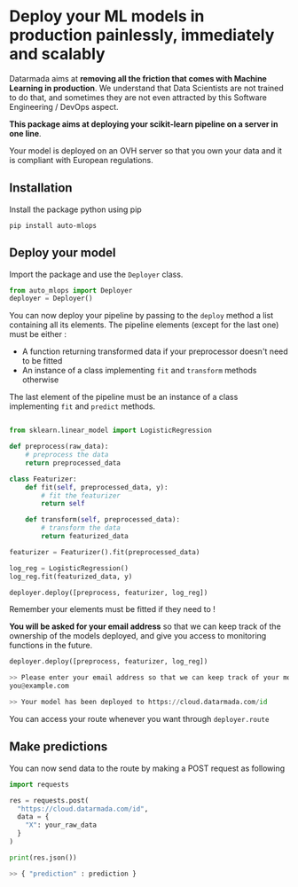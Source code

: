 # Deploy your ML models in production painlessly, immediately and scalably

Datarmada aims at **removing all the friction that comes with Machine Learning in production**.
We understand that Data Scientists are not trained to do that, and sometimes they are
not even attracted by this Software Engineering / DevOps aspect.

**This package aims at deploying your scikit-learn pipeline on a server in one line**.

Your model is deployed on an OVH server so that you own your data and it is compliant with European regulations.

## Installation
Install the package python using pip
```
pip install auto-mlops
```

## Deploy your model

Import the package and use the ```Deployer``` class.

```python
from auto_mlops import Deployer
deployer = Deployer()
```

You can now deploy your pipeline by passing to the ```deploy``` method a list containing all its elements.
The pipeline elements (except for the last one) must be either :
- A function returning transformed data if your preprocessor doesn't need to be fitted
- An instance of a class implementing ```fit``` and ```transform``` methods otherwise

The last element of the pipeline must be an instance of a class implementing ```fit``` and ```predict``` methods.
```python

from sklearn.linear_model import LogisticRegression

def preprocess(raw_data):
    # preprocess the data
    return preprocessed_data

class Featurizer:
    def fit(self, preprocessed_data, y):
        # fit the featurizer
        return self

    def transform(self, preprocessed_data):
        # transform the data
        return featurized_data

featurizer = Featurizer().fit(preprocessed_data)

log_reg = LogisticRegression()
log_reg.fit(featurized_data, y)

deployer.deploy([preprocess, featurizer, log_reg])

```
Remember your elements must be fitted if they need to !

**You will be asked for your email address** so that we can keep track of the ownership of the models deployed, and give you
access to monitoring functions in the future.

```python
deployer.deploy([preprocess, featurizer, log_reg])

>> Please enter your email address so that we can keep track of your models:
you@example.com

>> Your model has been deployed to https://cloud.datarmada.com/id
```

You can access your route whenever you want through ```deployer.route```
## Make predictions

You can now send data to the route by making a POST request as following
```python
import requests

res = requests.post(
  "https://cloud.datarmada.com/id",
  data = {
    "X": your_raw_data
  }
)

print(res.json())

>> { "prediction" : prediction }
```
